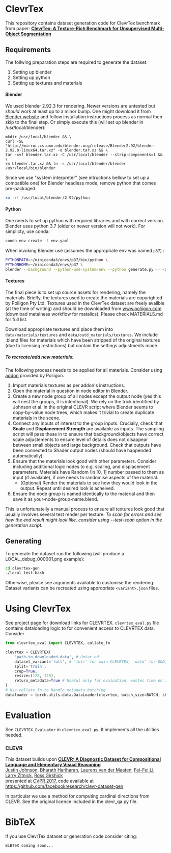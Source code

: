 # ClevrTex

This repository contains dataset generation code for ClevrTex benchmark from paper:
**[ClevrTex: A Texture-Rich Benchmark for Unsupervised Multi-Object Segmentation](https://www.robots.ox.ac.uk/~vgg/research/clevrtex)**

## Requirements

The follwing preparation steps are required to generate the dataset.
1. Setting up blender
2. Setting up python
3. Setting up textures and materials

#### Blender
We used blender 2.92.3 for rendering. Newer versions are untested but _should_ work at least up to a minor bump. One might download it from [Blender website](https://www.blender.org) and follow installation instructions process as normal
then skip to the final step. Or simply execute this (will set up blender in /usr/local/blender):
```
mkdir /usr/local/blender && \
curl -SL "http://mirror.cs.umn.edu/blender.org/release/Blender2.92/blender-2.92.0-linux64.tar.xz" -o blender.tar.xz && \
tar -xvf blender.tar.xz -C /usr/local/blender --strip-components=1 && \
rm blender.tar.xz && ln -s /usr/local/blender/blender /usr/local/bin/blender
```
Since we use "system interpreter" (see intructions bellow to set up a compatible one) for Blender headless mode, remove
python that comes pre-packaged.
```bash
rm -rf /usr/local/blender/2.92/python
```

#### Python
One needs to set up python with required libraries and with correct version. Blender uses python 3.7 
(older or newer version will not work). For simplicty, use conda:
```bash
conda env create -f env.yaml
```
When invoking Blender use (assumes the appropriate env was named `p37`) :
```bash
PYTHONPATH=~/miniconda3/envs/p37/bin/python \
PYTHONHOME=~/miniconda3/envs/p37 \
blender --background --python-use-system-env --python generate.py -- <args>
```

#### Textures
The final piece is to set up source assets for rendering, namely the materials. 
Briefly, the textures used to create the materials are copyrighted by Poliigon Pty Ltd.
Textures used in the ClevrTex dataset are freely availble (at the time of writing) and should be
downloaded from www.poliigon.com  (download metalness workflow for matalics). Please check MATERIALS.md for full list.

Download appropriate textures and place them into `data/materials/textures` and `data/outd_materials/textures`. 
We include .blend files for materials which have been stripped of the original textures (due to licensing restrictions) but contain the settings adjustments made.

##### To recreate/add new materials:
The following process needs to be applied for all materials. Consider using [addon](https://help.poliigon.com/en/articles/2540839-poliigon-material-converter-addon-for-blender) provided by Poliigon.
1. Import materials textures as per addon's instructions.
2. Open the material in question in node editor in Blender.
3. Create a new node group of all nodes except the output node (yes this will nest the groups, it is intentional).
We rely on the trick identified by Johnson et al. in the original 
   CLEVR script where Blender seems to 
   copy-by-value node trees, which makes it trivial to create 
   duplicate materials in the scene.
4. Connect any inputs of interest to the group inputs. Crucially, check that **Scale** and **Displacement Strength** are available as inputs.
   The sampling script will pass these in to ensure that background/objects have correct scale adjustements to ensure level of details does not disappear between small objects and large background.
   Check that outputs have been connected to Shader output nodes (should have happended automatically).
5. Ensure that the materials look good with other parameters. Consider including additional logic nodes to e.g. scaling, and displacement parameters. 
   Materials have Random \in [0, 1] number passed to them as input (if available), if one needs to randomise aspects of the material. 
    - (Optional) Render the materials to see how they would look in the output. Repeat until desired look is acheived.
6. Ensure the node group is named identically to the material and then save it as your-node-group-name.blend.

This is unfortunatelly a manual process to ensure all textures look good that usually involves several test render per texture.
*To scan for errors and see how the end result might look like, consider using --test-scan option in the generation script.*

## Generating
To generate the dataset run the following (will produce a LOCAL_debug_000001.png example):
```bash
cd clevrtex-gen
./local_test.bash
```

Otherwise, please see arguments available to customise the rendering. Dataset variants can be recreated using appropriate 
`<variant>.json` files.

# Using ClevrTex
See project page for download links for CLEVRTEX.
`clevrtex_eval.py` file contains dataloading logic to for convenient access to CLEVRTEX data.
Consider
```python
from clevrtex_eval import CLEVRTEX, collate_fn

clevrtex = CLEVRTEX(
    'path-to-downloaded-data', # Untar'ed
    dataset_variant='full', # 'full' for main CLEVRTEX, 'outd' for OOD, 'pbg','vbg','grassbg','camo' for variants.
    split='train',
    crop=True,
    resize=(128, 128),
    return_metadata=True # Useful only for evaluation, wastes time on I/O otherwise 
)
# Use collate_fn to handle metadata batching
dataloader = torch.utils.data.DataLoader(clevrtex, batch_size=BATCH, shuffle=True, collate_fn=collate_fn)
```

# Evaluation
See `CLEVRTEX_Evaluator` in `clevrtex_eval.py`. It implements all the utilities needed.

### CLEVR
This dataset builds upon
**[CLEVR: A Diagnostic Dataset for Compositional Language and Elementary Visual Reasoning](http://cs.stanford.edu/people/jcjohns/clevr/)**
 <br>
 <a href='http://cs.stanford.edu/people/jcjohns/'>Justin Johnson</a>,
 <a href='http://home.bharathh.info/'>Bharath Hariharan</a>,
 <a href='https://lvdmaaten.github.io/'>Laurens van der Maaten</a>,
 <a href='http://vision.stanford.edu/feifeili/'>Fei-Fei Li</a>,
 <a href='http://larryzitnick.org/'>Larry Zitnick</a>,
 <a href='http://www.rossgirshick.info/'>Ross Girshick</a>
 <br>
 presented at [CVPR 2017](http://cvpr2017.thecvf.com/), code available at https://github.com/facebookresearch/clevr-dataset-gen

In particular we use a method for computing cardinal directions from CLEVR.
See the original licence included in the clevr_qa.py file.

# BibTeX
If you use ClevrTex dataset or generation code consider citing:
```
BiBTeX coming soon...
```
